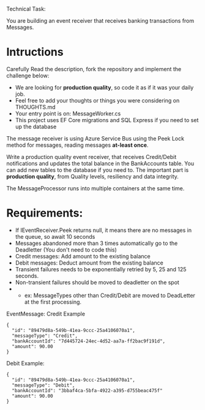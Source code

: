 
Technical Task:

You are building an event receiver that receives banking transactions from Messages.

# Intructions
Carefully Read the description, fork the repository and implement the challenge below:
- We are looking for **production quality**, so code it as if it was your daily job.
- Feel free to add your thoughts or things you were considering on THOUGHTS.md
- Your entry point is on: MessageWorker.cs
- This project uses EF Core migrations and SQL Express if you need to set up the database

The message receiver is using Azure Service Bus using the Peek Lock method for messages, reading messages **at-least once**.

Write a production quality event receiver, that receives Credit/Debit notifications and updates the total balance in the BankAccounts table.
You can add new tables to the database if you need to.
The important part is **production quality**, from Quality levels, resiliency and data integrity.

The MessageProcessor runs into multiple containers at the same time.

# Requirements:
- If IEventReceiver.Peek returns null, it means there are no messages in the queue, so await 10 seconds
- Messages abandoned more than 3 times automatically go to the Deadletter (You don't need to code this)
- Credit messages: Add amount to the existing balance
- Debit messages: Deduct amount from the existing balance
- Transient failures needs to be exponentially retried by 5, 25 and 125 seconds.
- Non-transient failures should be moved to deadletter on the spot
- - ex: MessageTypes other than Credit/Debit are moved to DeadLetter at the first processing.

EventMessage:
Credit Example
```
{
  "id": "89479d8a-549b-41ea-9ccc-25a4106070a1",
  "messageType": "Credit",
  "bankAccountId": "7d445724-24ec-4d52-aa7a-ff2bac9f191d",
  "amount": 90.00
}
```

Debit Example:
```
{
  "id": "89479d8a-549b-41ea-9ccc-25a4106070a1",
  "messageType": "Debit",
  "bankAccountId": "3bbaf4ca-5bfa-4922-a395-d755beac475f"
  "amount": 90.00
}
```
